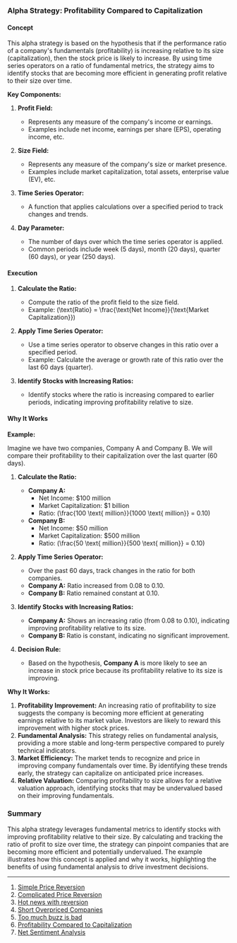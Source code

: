 ### Alpha Strategy: Profitability Compared to Capitalization

#### Concept
This alpha strategy is based on the hypothesis that if the performance ratio of a company's fundamentals (profitability) is increasing relative to its size (capitalization), then the stock price is likely to increase. By using time series operators on a ratio of fundamental metrics, the strategy aims to identify stocks that are becoming more efficient in generating profit relative to their size over time.

**Key Components:**

1. **Profit Field:**
   - Represents any measure of the company's income or earnings.
   - Examples include net income, earnings per share (EPS), operating income, etc.

2. **Size Field:**
   - Represents any measure of the company's size or market presence.
   - Examples include market capitalization, total assets, enterprise value (EV), etc.

3. **Time Series Operator:**
   - A function that applies calculations over a specified period to track changes and trends.

4. **Day Parameter:**
   - The number of days over which the time series operator is applied.
   - Common periods include week (5 days), month (20 days), quarter (60 days), or year (250 days).

#### Execution

1. **Calculate the Ratio:**
   - Compute the ratio of the profit field to the size field.
   - Example: \(\text{Ratio} = \frac{\text{Net Income}}{\text{Market Capitalization}}\)

2. **Apply Time Series Operator:**
   - Use a time series operator to observe changes in this ratio over a specified period.
   - Example: Calculate the average or growth rate of this ratio over the last 60 days (quarter).

3. **Identify Stocks with Increasing Ratios:**
   - Identify stocks where the ratio is increasing compared to earlier periods, indicating improving profitability relative to size.

#### Why It Works

**Example:**

Imagine we have two companies, Company A and Company B. We will compare their profitability to their capitalization over the last quarter (60 days).

1. **Calculate the Ratio:**
   - **Company A:**
     - Net Income: $100 million
     - Market Capitalization: $1 billion
     - Ratio: \(\frac{100 \text{ million}}{1000 \text{ million}} = 0.10\)
   - **Company B:**
     - Net Income: $50 million
     - Market Capitalization: $500 million
     - Ratio: \(\frac{50 \text{ million}}{500 \text{ million}} = 0.10\)

2. **Apply Time Series Operator:**
   - Over the past 60 days, track changes in the ratio for both companies.
   - **Company A:** Ratio increased from 0.08 to 0.10.
   - **Company B:** Ratio remained constant at 0.10.

3. **Identify Stocks with Increasing Ratios:**
   - **Company A:** Shows an increasing ratio (from 0.08 to 0.10), indicating improving profitability relative to its size.
   - **Company B:** Ratio is constant, indicating no significant improvement.

4. **Decision Rule:**
   - Based on the hypothesis, **Company A** is more likely to see an increase in stock price because its profitability relative to its size is improving.

**Why It Works:**

1. **Profitability Improvement:** An increasing ratio of profitability to size suggests the company is becoming more efficient at generating earnings relative to its market value. Investors are likely to reward this improvement with higher stock prices.
2. **Fundamental Analysis:** This strategy relies on fundamental analysis, providing a more stable and long-term perspective compared to purely technical indicators.
3. **Market Efficiency:** The market tends to recognize and price in improving company fundamentals over time. By identifying these trends early, the strategy can capitalize on anticipated price increases.
4. **Relative Valuation:** Comparing profitability to size allows for a relative valuation approach, identifying stocks that may be undervalued based on their improving fundamentals.

### Summary
This alpha strategy leverages fundamental metrics to identify stocks with improving profitability relative to their size. By calculating and tracking the ratio of profit to size over time, the strategy can pinpoint companies that are becoming more efficient and potentially undervalued. The example illustrates how this concept is applied and why it works, highlighting the benefits of using fundamental analysis to drive investment decisions.

---

1. [Simple Price Reversion](https://github.com/aditya-saxena-7/basic-world-quant-alphas/blob/main/Simple%20Price%20Reversion.md)
2. [Complicated Price Reversion](https://github.com/aditya-saxena-7/basic-world-quant-alphas/blob/main/Complicated%20Price%20Reversion.md)
3. [Hot news with reversion](https://github.com/aditya-saxena-7/basic-world-quant-alphas/blob/main/Hot%20news%20with%20reversion.md)
4. [Short Overpriced Companies](https://github.com/aditya-saxena-7/basic-world-quant-alphas/blob/main/Short%20Overpriced%20Companies.md)
5. [Too much buzz is bad](https://github.com/aditya-saxena-7/basic-world-quant-alphas/blob/main/Too%20much%20buzz%20is%20bad.md)
6. [Profitability Compared to Capitalization](https://github.com/aditya-saxena-7/basic-world-quant-alphas/blob/main/Compared%20to%20Capitalization.md)
7. [Net Sentiment Analysis](https://github.com/aditya-saxena-7/basic-world-quant-alphas/blob/main/Net%20Sentiment%20Analysis.md)
